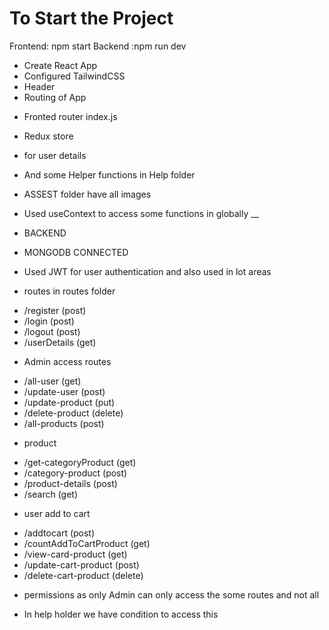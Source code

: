 # To Start the Project 
Frontend: npm start
Backend :npm run dev

+ Create React App
+ Configured TailwindCSS
+ Header
+ Routing of App 
- Fronted router index.js
+ Redux store
- for user details
 + And some Helper functions in Help folder
 + ASSEST folder have all images

 + Used useContext to access some functions in globally
 __
 + BACKEND
 + MONGODB CONNECTED  

  + Used JWT for user authentication and also used in lot areas
 - routes in routes folder 
 * /register   (post)
 * /login (post)
 * /logout (post)
 * /userDetails (get)
 
 - Admin  access routes
 * /all-user  (get)
 * /update-user  (post)
 * /update-product (put)
 * /delete-product   (delete)
 * /all-products  (post)
 

 - product
 * /get-categoryProduct  (get)
 * /category-product    (post)
 * /product-details    (post)
 * /search           (get)

 - user add to cart
 * /addtocart               (post)
 * /countAddToCartProduct   (get)
 * /view-card-product        (get)
 * /update-cart-product     (post)
 * /delete-cart-product      (delete)


+ permissions as only Admin can only access the some routes and not all
 - In help holder we have condition to access this  
